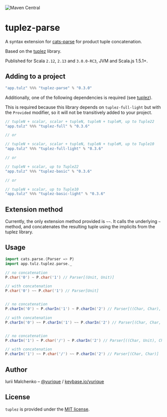 ![Maven Central](https://img.shields.io/maven-central/v/app.tulz/tuplez-parse_sjs1_2.13.svg)

# tuplez-parse

A syntax extension for [cats-parse](https://github.com/typelevel/cats-parse) for product tuple concatenation. 

Based on the [tuplez](https://github.com/tulz-app/tuplez) library.

Published for Scala `2.12`, `2.13` and `3.0.0-RC3`, JVM and Scala.js 1.5.1+.

## Adding to a project

```scala
"app.tulz" %%% "tuplez-parse" % "0.3.0"
```

Additionally, one of the following dependencies is required (see [tuplez](https://github.com/tulz-app/tuplez)). 

This is required because this library depends on `tuplez-full-light` but with the `Provided` modifier, 
so it will not be transitively added to your project.

```scala
// tupleN + scalar, scalar + tupleN, tupleN + tupleM, up to Tuple22
"app.tulz" %%% "tuplez-full" % "0.3.6"

// or

// tupleN + scalar, scalar + tupleN, tupleN + tupleM, up to Tuple10
"app.tulz" %%% "tuplez-full-light" % "0.3.6"

// or

// tupleN + scalar, up to Tuple22
"app.tulz" %%% "tuplez-basic" % "0.3.6"

// or

// tupleN + scalar, up to Tuple10 
"app.tulz" %%% "tuplez-basic-light" % "0.3.6" 
```

## Extension method

Currently, the only extension method provided is `~~`. It calls the underlying `~` method, and concatenates the resulting 
tuple using the implicits from the tuplez library. 

## Usage

```scala
import cats.parse.{Parser => P}
import app.tulz.tuplez.parse._

// no concatenation
P.char('0') ~ P.char('1') // Parser[(Unit, Unit)]

// with concatenation
P.char('0') ~~ P.char('1') // Parser[Unit]


// no concatenation
P.charIn('0') ~ P.charIn('1') ~ P.charIn('2') // Parser[((Char, Char), Char)]

// with concatenation
P.charIn('0') ~~ P.charIn('1') ~~ P.charIn('2') // Parser[(Char, Char, Char)]


// no concatenation
P.charIn('1') ~ P.char('/') ~ P.charIn('2') // Parser[((Char, Unit), Char)]

// with concatenation
P.charIn('1') ~~ P.char('/') ~~ P.charIn('2') // Parser[(Char, Char)]

```

## Author

Iurii Malchenko – [@yurique](https://twitter.com/yurique) / [keybase.io/yurique](https://keybase.io/yurique)


## License

`tuplez` is provided under the [MIT license](https://github.com/tulz-app/tuplez/blob/main/LICENSE.md).
